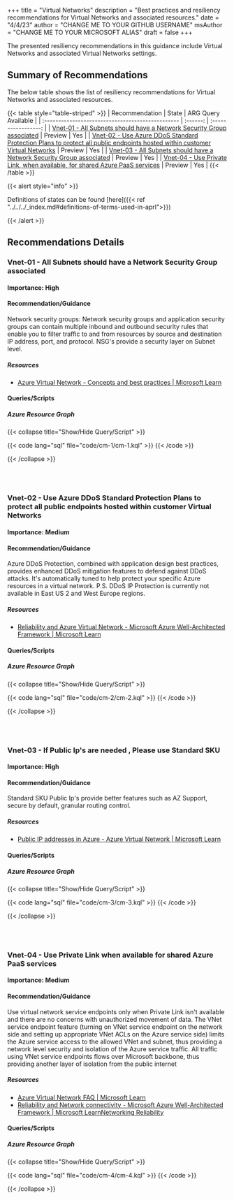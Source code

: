 +++
title = "Virtual Networks"
description = "Best practices and resiliency recommendations for Virtual Networks and associated resources."
date = "4/4/23"
author = "CHANGE ME TO YOUR GITHUB USERNAME"
msAuthor = "CHANGE ME TO YOUR MICROSOFT ALIAS"
draft = false
+++

The presented resiliency recommendations in this guidance include Virtual Networks and associated Virtual Networks settings.

## Summary of Recommendations

The below table shows the list of resiliency recommendations for Virtual Networks and associated resources.

{{< table style="table-striped" >}}
| Recommendation                                    |  State   | ARG Query Available |
| :------------------------------------------------ | :------: | :-----------------: |
| [Vnet-01 - All Subnets should have a Network Security Group associated](#vnet-01---all-subnets-should-have-a-network-security-group-associated) | Preview  |         Yes         |
| [Vnet-02 - Use Azure DDoS Standard Protection Plans to protect all public endpoints hosted within customer Virtual Networks](#vnet-02---use-azure-ddos-standard-protection-plans-to-protect-all-public-endpoints-hosted-within-customer-virtual-networks) | Preview |         Yes          |
| [Vnet-03 - All Subnets should have a Network Security Group associated](#vnet-01---all-subnets-should-have-a-network-security-group-associated) | Preview  |         Yes         |
| [Vnet-04 - Use Private Link, when available, for shared Azure PaaS services](#vnet-04---use-private-link-when-available-for-shared-azure-paas-services) | Preview  |         Yes         |
{{< /table >}}

{{< alert style="info" >}}

Definitions of states can be found [here]({{< ref "../../../_index.md#definitions-of-terms-used-in-aprl">}})

{{< /alert >}}

## Recommendations Details

### Vnet-01 - All Subnets should have a Network Security Group associated

#### Importance: High

#### Recommendation/Guidance

Network security groups: Network security groups and application security groups can contain multiple inbound and outbound security rules that enable you to filter traffic to and from resources by source and destination IP address, port, and protocol. NSG's provide a security layer on Subnet level.

##### Resources

- [Azure Virtual Network - Concepts and best practices | Microsoft Learn](https://learn.microsoft.com/en-us/azure/virtual-network/concepts-and-best-practices)

#### Queries/Scripts

##### Azure Resource Graph

{{< collapse title="Show/Hide Query/Script" >}}

{{< code lang="sql" file="code/cm-1/cm-1.kql" >}} {{< /code >}}

{{< /collapse >}}

<br><br>

### Vnet-02 - Use Azure DDoS Standard Protection Plans to protect all public endpoints hosted within customer Virtual Networks

#### Importance: Medium

#### Recommendation/Guidance

Azure DDoS Protection, combined with application design best practices, provides enhanced DDoS mitigation features to defend against DDoS attacks. It's automatically tuned to help protect your specific Azure resources in a virtual network. P.S.  DDoS IP Protection is currently not available in East US 2 and West Europe regions.

##### Resources

- [Reliability and Azure Virtual Network - Microsoft Azure Well-Architected Framework | Microsoft Learn](https://learn.microsoft.com/en-us/azure/architecture/framework/services/networking/azure-virtual-network/reliability)

#### Queries/Scripts

##### Azure Resource Graph

{{< collapse title="Show/Hide Query/Script" >}}

{{< code lang="sql" file="code/cm-2/cm-2.kql" >}} {{< /code >}}

{{< /collapse >}}

<br><br>

### Vnet-03 - If Public Ip's are needed , Please use Standard SKU

#### Importance: High

#### Recommendation/Guidance

Standard SKU Public Ip's provide better features such as AZ Support, secure by default, granular routing control.

##### Resources

- [Public IP addresses in Azure - Azure Virtual Network | Microsoft Learn](https://learn.microsoft.com/en-us/azure/virtual-network/ip-services/public-ip-addresses)

#### Queries/Scripts

##### Azure Resource Graph

{{< collapse title="Show/Hide Query/Script" >}}

{{< code lang="sql" file="code/cm-3/cm-3.kql" >}} {{< /code >}}

{{< /collapse >}}

<br><br>

### Vnet-04 - Use Private Link when available for shared Azure PaaS services

#### Importance: Medium

#### Recommendation/Guidance

Use virtual network service endpoints only when Private Link isn't available and there are no concerns with unauthorized movement of data. The VNet service endpoint feature (turning on VNet service endpoint on the network side and setting up appropriate VNet ACLs on the Azure service side) limits the Azure service access to the allowed VNet and subnet, thus providing a network level security and isolation of the Azure service traffic. All traffic using VNet service endpoints flows over Microsoft backbone, thus providing another layer of isolation from the public internet

##### Resources

- [Azure Virtual Network FAQ | Microsoft Learn](https://learn.microsoft.com/en-us/azure/virtual-network/virtual-networks-faq)
- [Reliability and Network connectivity - Microsoft Azure Well-Architected Framework | Microsoft LearnNetworking Reliability](https://learn.microsoft.com/en-us/azure/architecture/framework/services/networking/network-connectivity/reliability)

#### Queries/Scripts

##### Azure Resource Graph

{{< collapse title="Show/Hide Query/Script" >}}

{{< code lang="sql" file="code/cm-4/cm-4.kql" >}} {{< /code >}}

{{< /collapse >}}

<br><br>
